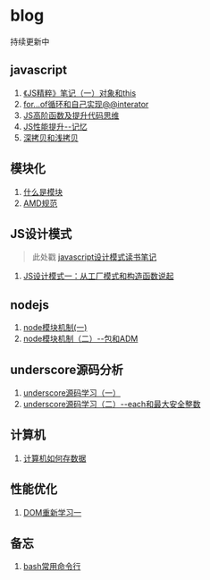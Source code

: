 # blog
持续更新中

## javascript
1. [《JS精粹》笔记（一）对象和this](https://github.com/liangfung/blog/issues/5)
2. [for...of循环和自己实现@@interator](https://github.com/liangfung/blog/issues/6)
3. [JS高阶函数及提升代码思维](https://github.com/liangfung/blog/issues/8)
4. [JS性能提升--记忆](https://github.com/liangfung/blog/issues/9)
5. [深拷贝和浅拷贝](https://github.com/liangfung/blog/issues/15)

## 模块化
1. [什么是模块](https://github.com/liangfung/blog/issues/11)
2. [AMD规范](https://github.com/liangfung/blog/issues/10)

## JS设计模式
> 此处戳 [javascript设计模式读书笔记](https://github.com/liangfung/javascript-design-partner-reading)
1. [JS设计模式一：从工厂模式和构造函数说起](https://github.com/liangfung/blog/issues/12)

## nodejs
1. [node模块机制(一)](https://github.com/liangfung/blog/issues/1)
2. [node模块机制（二）--包和ADM](https://github.com/liangfung/blog/issues/2)

## underscore源码分析
1. [underscore源码学习（一）](https://github.com/liangfung/blog/issues/3)
2. [underscore源码学习（二）--each和最大安全整数](https://github.com/liangfung/blog/issues/4)

## 计算机
1. [计算机如何存数据](https://github.com/liangfung/blog/issues/7)

## 性能优化
1. [DOM重新学习一](https://github.com/liangfung/blog/issues/13)

## 备忘
1. [bash常用命令行](https://github.com/liangfung/blog/issues/17)
